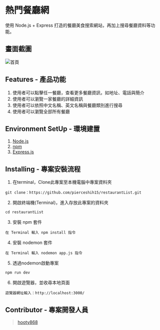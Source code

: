 # 熱門餐廳網

使用 Node.js + Express 打造的餐廳美食搜索網站，再加上搜尋餐廳資料等功能。

## 畫面截圖
![首頁](https://upload.cc/i1/2020/10/01/HeuYF1.png)

## Features - 產品功能

1. 使用者可以點擊任一餐廳，查看更多餐廳資訊，如地址、電話與簡介
2. 使用者可以瀏覽一家餐廳的詳細資訊
3. 使用者可以依照中文名稱、英文名稱與餐廳類別進行搜尋
4. 使用者可以瀏覽全部所有餐廳

## Environment SetUp - 環境建置

1. [Node.js](https://nodejs.org/en/)
2. [npm](https://www.npmjs.com/)
3. [Express.js](https://expressjs.com/)


## Installing - 專案安裝流程

1. 在terminal，Clone此專案至本機電腦中專案資料夾

```
git clone：https://github.com/pierceshih15/restaurantList.git
```

2. 開啟終端機(Terminal)，進入存放此專案的資料夾

```
cd restaurantList
```

3. 安裝 npm 套件

```
在 Terminal 輸入 npm install 指令
```

4. 安裝 nodemon 套件

```
在 Terminal 輸入 nodemon app.js 指令
```

5. 透過nodemon啟動專案

```
npm run dev
```

6. 開啟遊覽器，並收尋本地頁面

```
遊覽器網址輸入：http://localhost:3000/
```

## Contributor - 專案開發人員

> [hooty868](https://github.com/hooty868)
